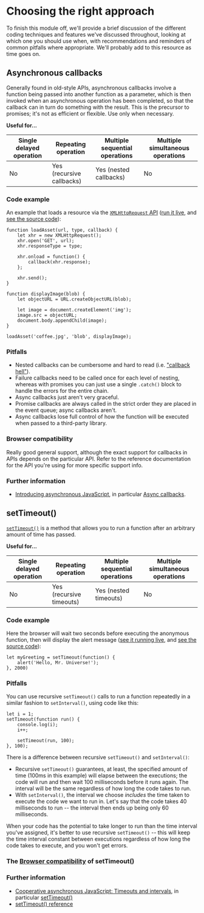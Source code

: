 # Choosing the right approach

To finish this module off, we'll provide a brief discussion of the different coding techniques and features we've discussed throughout, looking at which one you should use when, with recommendations and reminders of common pitfalls where appropriate. We'll probably add to this resource as time goes on.

## Asynchronous callbacks

Generally found in old-style APIs, asynchronous callbacks involve a function being passed into another function as a parameter, which is then invoked when an asynchronous operation has been completed, so that the callback can in turn do something with the result. This is the precursor to promises; it's not as efficient or flexible. Use only when necessary.

**Useful for...**

| Single delayed operation | Repeating operation | Multiple sequential operations | Multiple simultaneous operations |
| --- | --- | --- | --- |
| No | Yes (recursive callbacks) | Yes (nested callbacks) | No |

### Code example

An example that loads a resource via the [`XMLHttpRequest` API](https://developer.mozilla.org/en-US/docs/Web/API/XMLHttpRequest) ([run it live](https://andrewsrea.github.io/My_Learning_Port/JavaScript/Asynchronous_JS/Intro_Async_JS/xhr-async-callback.html), and [see the source code](https://github.com/AndrewSRea/My_Learning_Port/blob/main/JavaScript/Asynchronous_JS/Intro_Async_JS/xhr-async-callback.html)):
```
function loadAsset(url, type, callback) {
    let xhr = new XMLHttpRequest();
    xhr.open('GET', url);
    xhr.responseType = type;

    xhr.onload = function() {
        callback(xhr.response);
    };

    xhr.send();
}

function displayImage(blob) {
    let objectURL = URL.createObjectURL(blob);

    let image = document.createElement('img');
    image.src = objectURL;
    document.body.appendChild(image);
}

loadAsset('coffee.jpg', 'blob', displayImage);
```

### Pitfalls

* Nested callbacks can be cumbersome and hard to read (i.e. ["callback hell"](http://callbackhell.com/)).
* Failure callbacks need to be called once for each level of nesting, whereas with promises you can just use a single `.catch()` block to handle the errors for the entire chain.
* Async callbacks just aren't very graceful.
* Promise callbacks are always called in the strict order they are placed in the event queue; async callbacks aren't.
* Async callbacks lose full control of how the function will be executed when passed to a third-party library.

### Browser compatibility

Really good general support, although the exact support for callbacks in APIs depends on the particular API. Refer to the reference documentation for the API you're using for more specific support info.

### Further information

* [Introducing asynchronous JavaScript](https://github.com/AndrewSRea/My_Learning_Port/tree/main/JavaScript/Asynchronous_JS/Intro_Async_JS#introducing-asynchronous-javascript), in particular [Async callbacks](https://github.com/AndrewSRea/My_Learning_Port/tree/main/JavaScript/Asynchronous_JS/Intro_Async_JS#async-callbacks).

## setTimeout()

[`setTimeout()`](https://developer.mozilla.org/en-US/docs/Web/API/WindowOrWorkerGlobalScope/setTimeout) is a method that allows you to run a function after an arbitrary amount of time has passed.

**Useful for...**

| Single delayed operation | Repeating operation | Multiple sequential operations | Multiple simultaneous operations |
| --- | --- | --- | --- |
| No | Yes (recursive timeouts) | Yes (nested timeouts) | No |

### Code example

Here the browser will wait two seconds before executing the anonymous function, then will display the alert message ([see it running live](), and [see the source code]()):
```
let myGreeting = setTimeout(function() {
    alert('Hello, Mr. Universe!');
}, 2000)
```

### Pitfalls

You can use recursive `setTimeout()` calls to run a function repeatedly in a similar fashion to `setInterval()`, using code like this:
```
let i = 1;
setTimeout(function run() {
    console.log(i);
    i++;

    setTimeout(run, 100);
}, 100);
```
There is a difference between recursive `setTimeout()` and `setInterval()`:

* Recursive `setTimeout()` guarantees, at least, the specified amount of time (100ms in this example) will elapse between the executions; the code will run and then wait 100 milliseconds before it runs again. The interval will be the same regardless of how long the code takes to run.
* With `setInterval()`, the interval we choose *includes* the time taken to execute the code we want to run in. Let's say that the code takes 40 milliseconds to run -- the interval then ends up being only 60 milliseconds.

When your code has the potential to take longer to run than the time interval you've assigned, it's better to use recursive `setTimeout()` -- this will keep the time interval constant between executions regardless of how long the code takes to execute, and you won't get errors.

### The [Browser compatibility](https://developer.mozilla.org/en-US/docs/Learn/JavaScript/Asynchronous/Choosing_the_right_approach#browser_compatibility_2) of setTimeout()

### Further information

* [Cooperative asynchronous JavaScript: Timeouts and intervals](https://github.com/AndrewSRea/My_Learning_Port/tree/main/JavaScript/Asynchronous_JS/Co-op_Async_JS_Timeouts_Intervals#cooperative-asynchronous-javascript-timeouts-and-intervals), in particular [setTimeout()](https://github.com/AndrewSRea/My_Learning_Port/tree/main/JavaScript/Asynchronous_JS/Co-op_Async_JS_Timeouts_Intervals#settimeout)
* [setTimeout() reference](https://developer.mozilla.org/en-US/docs/Web/API/WindowOrWorkerGlobalScope/setTimeout)

